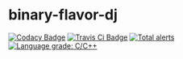 # binary-flavor-dj
[![Codacy Badge](https://api.codacy.com/project/badge/Grade/9bb08263672e42798987e51960bdaed7)](https://www.codacy.com/app/byunjuneseok/Binary-Flavor-DJ?utm_source=github.com&amp;utm_medium=referral&amp;utm_content=byunjuneseok/Binary-Flavor-DJ&amp;utm_campaign=Badge_Grade)
[![Travis Ci Badge](https://travis-ci.org/byunjuneseok/Binary-Flavor-DJ.svg?branch=master)](https://travis-ci.org/byunjuneseok/Binary-Flavor-DJ/branches)
[![Total alerts](https://img.shields.io/lgtm/alerts/g/byunjuneseok/Binary-Flavor-DJ.svg?logo=lgtm&logoWidth=18)](https://lgtm.com/projects/g/byunjuneseok/Binary-Flavor-DJ/alerts/)
[![Language grade: C/C++](https://img.shields.io/lgtm/grade/cpp/g/byunjuneseok/Binary-Flavor-DJ.svg?logo=lgtm&logoWidth=18)](https://lgtm.com/projects/g/byunjuneseok/Binary-Flavor-DJ/context:cpp)